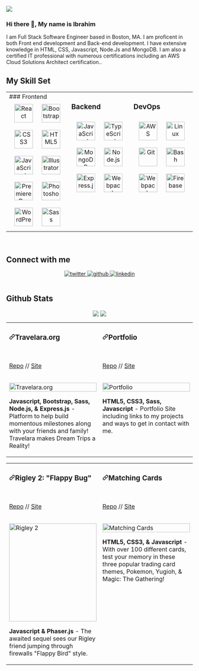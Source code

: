 
![](https://i.imgur.com/M5m4XMs.png)
### Hi there 👋, My name is Ibrahim
 I am Full Stack Software Engineer based in Boston, MA. I am proficent in both Front end development and Back-end development. I have extensive knowledge in HTML, CSS, Javascript, Node.Js and MongoDB. I am also a certified IT professional with numerous certifications including an AWS Cloud Solutions Architect certification..

## My Skill Set  
<table><tr><td valign="top" width="33%">
### Frontend  
 
<div align="center">  
<img style="margin: 10px" src="https://profilinator.rishav.dev/skills-assets/react-original-wordmark.svg" alt="React" height="50" />  
<img style="margin: 10px" src="https://profilinator.rishav.dev/skills-assets/bootstrap-plain.svg" alt="Bootstrap" height="50" />  
<img style="margin: 10px" src="https://profilinator.rishav.dev/skills-assets/css3-original-wordmark.svg" alt="CSS3" height="50" />  
<img style="margin: 10px" src="https://profilinator.rishav.dev/skills-assets/html5-original-wordmark.svg" alt="HTML5" height="50" />  
<img style="margin: 10px" src="https://profilinator.rishav.dev/skills-assets/javascript-original.svg" alt="JavaScript" height="50" />  
<img style="margin: 10px" src="https://profilinator.rishav.dev/skills-assets/adobe_illustrator-icon.svg" alt="Illustrator" height="50" />  
<img style="margin: 10px" src="https://profilinator.rishav.dev/skills-assets/adobepremierepro.png" alt="Premiere Pro" height="50" />  
<img style="margin: 10px" src="https://profilinator.rishav.dev/skills-assets/photoshop-plain.svg" alt="Photoshop" height="50" />  
<img style="margin: 10px" src="https://profilinator.rishav.dev/skills-assets/wordpress.png" alt="WordPress" height="50" />  
<img style="margin: 10px" src="https://profilinator.rishav.dev/skills-assets/sass-original.svg" alt="Sass" height="50" />  
</div>
</td><td valign="top" width="33%">
 
### Backend  
 
<div align="center">  
<img style="margin: 10px" src="https://profilinator.rishav.dev/skills-assets/javascript-original.svg" alt="JavaScript" height="50" />  
<img style="margin: 10px" src="https://profilinator.rishav.dev/skills-assets/typescript-original.svg" alt="TypeScript" height="50" />  
<img style="margin: 10px" src="https://profilinator.rishav.dev/skills-assets/mongodb-original-wordmark.svg" alt="MongoDB" height="50" />  
<img style="margin: 10px" src="https://profilinator.rishav.dev/skills-assets/nodejs-original-wordmark.svg" alt="Node.js" height="50" />  
<img style="margin: 10px" src="https://profilinator.rishav.dev/skills-assets/express-original-wordmark.svg" alt="Express.js" height="50" />  
<img style="margin: 10px" src="https://profilinator.rishav.dev/skills-assets/webpack-original.svg" alt="Webpack" height="50" />  
</div>
</td><td valign="top" width="33%">
 
### DevOps  
<div align="center">  
<img style="margin: 10px" src="https://profilinator.rishav.dev/skills-assets/amazonwebservices-original-wordmark.svg" alt="AWS" height="50" />  
<img style="margin: 10px" src="https://profilinator.rishav.dev/skills-assets/linux-original.svg" alt="Linux" height="50" />  
<img style="margin: 10px" src="https://profilinator.rishav.dev/skills-assets/git-scm-icon.svg" alt="Git" height="50" />  
<img style="margin: 10px" src="https://profilinator.rishav.dev/skills-assets/gnu_bash-icon.svg" alt="Bash" height="50" />  
<img style="margin: 10px" src="https://profilinator.rishav.dev/skills-assets/webpack-original.svg" alt="Webpack" height="50" />  
<img style="margin: 10px" src="https://profilinator.rishav.dev/skills-assets/firebase.png" alt="Firebase" height="50" />  
</div>
</td></tr></table> 

<br/>

## Connect with me  

<div align="center">
<a href="https://twitter.com/ibrahimCodes" target="_blank">
<img src=https://img.shields.io/badge/twitter-%2300acee.svg?&style=for-the-badge&logo=twitter&logoColor=white alt=twitter />
</a>
<a href="https://github.com/ibrahimgurhandev" target="_blank">
<img src=https://img.shields.io/badge/github-%2324292e.svg?&style=for-the-badge&logo=github&logoColor=white alt=github />
</a>
<a href="https://linkedin.com/in/ibrahimgurhan" target="_blank">
<img src=https://img.shields.io/badge/linkedin-%231E77B5.svg?&style=for-the-badge&logo=linkedin&logoColor=white alt=linkedin  />
</a>  
</div>  
<br/>

## Github Stats  

<div align="center"><img src="https://github-readme-stats.vercel.app/api?username=ibrahimgurhandev&show_icons=true" align="center" />

<img src="https://github-readme-streak-stats.herokuapp.com/?user=ibrahimgurhandev" align="center" />
</div>  


<table>
  <tbody><tr>
    <td width="33%" valign="top">
      <h3><a id="user-content-travelaraorg" class="anchor" aria-hidden="true" href="#travelaraorg"><svg class="octicon octicon-link" viewBox="0 0 16 16" version="1.1" width="16" height="16" aria-hidden="true"><path fill-rule="evenodd" d="M7.775 3.275a.75.75 0 001.06 1.06l1.25-1.25a2 2 0 112.83 2.83l-2.5 2.5a2 2 0 01-2.83 0 .75.75 0 00-1.06 1.06 3.5 3.5 0 004.95 0l2.5-2.5a3.5 3.5 0 00-4.95-4.95l-1.25 1.25zm-4.69 9.64a2 2 0 010-2.83l2.5-2.5a2 2 0 012.83 0 .75.75 0 001.06-1.06 3.5 3.5 0 00-4.95 0l-2.5 2.5a3.5 3.5 0 004.95 4.95l1.25-1.25a.75.75 0 00-1.06-1.06l-1.25 1.25a2 2 0 01-2.83 0z"></path></svg></a>Travelara.org</h3>
        <br>
        <p><a href="https://github.com/CharlesCreativeContent/Portfolio-2020">Repo</a> // <a href="http://www.travelara.org" rel="nofollow">Site</a></p>
        <br>
        <a href="http://www.travelara.org" rel="nofollow">
            <img src="https://camo.githubusercontent.com/e4d3629e23d18cb4dd07e673f0ad6e1760ddfdad212ded0ea74bd4cc4d2f4037/68747470733a2f2f692e696d6775722e636f6d2f537768375133322e706e67" width="100%" alt="Travelara.org" data-canonical-src="https://i.imgur.com/Swh7Q32.png" style="max-width:100%;">
        </a>
        <p><strong>Javascript, Bootstrap, Sass, Node.js, &amp; Express.js</strong> - Platform to help build momentous milestones along with your friends and family! Travelara makes Dream Trips a Reality!</p>
    </td>
    <td width="33%" valign="top">
      <h3><a id="user-content-portfolio" class="anchor" aria-hidden="true" href="#portfolio"><svg class="octicon octicon-link" viewBox="0 0 16 16" version="1.1" width="16" height="16" aria-hidden="true"><path fill-rule="evenodd" d="M7.775 3.275a.75.75 0 001.06 1.06l1.25-1.25a2 2 0 112.83 2.83l-2.5 2.5a2 2 0 01-2.83 0 .75.75 0 00-1.06 1.06 3.5 3.5 0 004.95 0l2.5-2.5a3.5 3.5 0 00-4.95-4.95l-1.25 1.25zm-4.69 9.64a2 2 0 010-2.83l2.5-2.5a2 2 0 012.83 0 .75.75 0 001.06-1.06 3.5 3.5 0 00-4.95 0l-2.5 2.5a3.5 3.5 0 004.95 4.95l1.25-1.25a.75.75 0 00-1.06-1.06l-1.25 1.25a2 2 0 01-2.83 0z"></path></svg></a>Portfolio</h3>
        <br>
        <p><a href="https://github.com/CharlesCreativeContent/Portfolio-2020">Repo</a> // <a href="https://www.shawncharles.com" rel="nofollow">Site</a></p>
        <br>
        <a href="https://www.shawncharles.com" rel="nofollow">
            <img src="https://camo.githubusercontent.com/8372dd9eb04e469d6d01664c5b29f4d91b2e79ba576266ed9e02f555fa8990fb/68747470733a2f2f692e696d6775722e636f6d2f566f49796a4f552e706e67" width="100%" alt="Portfolio" data-canonical-src="https://i.imgur.com/VoIyjOU.png" style="max-width:100%;">
        </a>
        <p><strong>HTML5, CSS3, Sass, Javascript</strong> - Portfolio Site including links to my projects and ways to get in contact with me.</p>
    </td>
  </tr>
</tbody></table>
<table>
  <tbody><tr>
    <td width="33%" valign="top">
      <h3><a id="user-content-rigley-2-flappy-bug" class="anchor" aria-hidden="true" href="#rigley-2-flappy-bug"><svg class="octicon octicon-link" viewBox="0 0 16 16" version="1.1" width="16" height="16" aria-hidden="true"><path fill-rule="evenodd" d="M7.775 3.275a.75.75 0 001.06 1.06l1.25-1.25a2 2 0 112.83 2.83l-2.5 2.5a2 2 0 01-2.83 0 .75.75 0 00-1.06 1.06 3.5 3.5 0 004.95 0l2.5-2.5a3.5 3.5 0 00-4.95-4.95l-1.25 1.25zm-4.69 9.64a2 2 0 010-2.83l2.5-2.5a2 2 0 012.83 0 .75.75 0 001.06-1.06 3.5 3.5 0 00-4.95 0l-2.5 2.5a3.5 3.5 0 004.95 4.95l1.25-1.25a.75.75 0 00-1.06-1.06l-1.25 1.25a2 2 0 01-2.83 0z"></path></svg></a>Rigley 2: "Flappy Bug"</h3>
        <br>
        <p><a href="https://github.com/CharlesCreativeContent/Rigley2-FlappyBug">Repo</a> // <a href="https://codepen.io/ShawnBasquiat/full/bGVWpYw" rel="nofollow">Site</a></p>
        <br>
        <a href="https://codepen.io/ShawnBasquiat/full/bGVWpYw" rel="nofollow">
            <img src="https://camo.githubusercontent.com/656e388e989343b7297f4f1f7efb57bebb451cfa392cbe0ef5fda6442834f7a1/68747470733a2f2f692e696d6775722e636f6d2f4d6639315a4d492e706e67" width="100%" height="265px" alt="Rigley 2" data-canonical-src="https://i.imgur.com/Mf91ZMI.png" style="max-width:100%;">
        </a>
        <p><strong>Javascript &amp; Phaser.js</strong> - The awaited sequel sees our Rigley friend jumping through firewalls "Flappy Bird" style.</p>
    </td>
    <td width="33%" valign="top">
      <h3><a id="user-content-matching-cards" class="anchor" aria-hidden="true" href="#matching-cards"><svg class="octicon octicon-link" viewBox="0 0 16 16" version="1.1" width="16" height="16" aria-hidden="true"><path fill-rule="evenodd" d="M7.775 3.275a.75.75 0 001.06 1.06l1.25-1.25a2 2 0 112.83 2.83l-2.5 2.5a2 2 0 01-2.83 0 .75.75 0 00-1.06 1.06 3.5 3.5 0 004.95 0l2.5-2.5a3.5 3.5 0 00-4.95-4.95l-1.25 1.25zm-4.69 9.64a2 2 0 010-2.83l2.5-2.5a2 2 0 012.83 0 .75.75 0 001.06-1.06 3.5 3.5 0 00-4.95 0l-2.5 2.5a3.5 3.5 0 004.95 4.95l1.25-1.25a.75.75 0 00-1.06-1.06l-1.25 1.25a2 2 0 01-2.83 0z"></path></svg></a>Matching Cards</h3>
        <br>
        <p><a href="https://github.com/CharlesCreativeContent/matching-card-game">Repo</a> // <a href="https://poke-matchcards.netlify.app/" rel="nofollow">Site</a></p>
        <br>
        <a href="https://poke-matchcards.netlify.app/" rel="nofollow">
            <img src="https://camo.githubusercontent.com/ad42f808f2003f9f50cd483a95c6186cfdc4960e8fded2248c1d31d728302e7c/68747470733a2f2f692e696d6775722e636f6d2f375a6558704c6f2e706e67" width="100%" alt="Matching Cards" data-canonical-src="https://i.imgur.com/7ZeXpLo.png" style="max-width:100%;">
        </a>
        <p><strong>HTML5, CSS3, &amp; Javascript</strong> - With over 100 different cards, test your memory in these three popular trading card themes, Pokemon, Yugioh, &amp; Magic: The Gathering!</p>
    </td>
  </tr>
</tbody></table>
</article>
      </div>
  </div>



